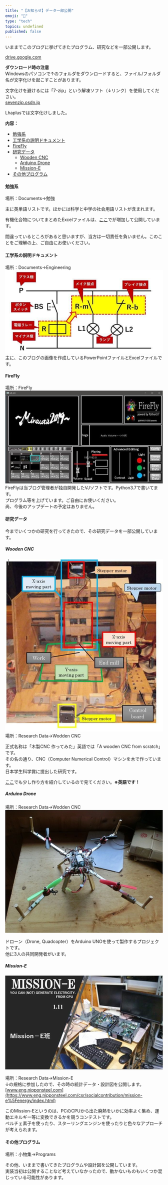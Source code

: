 ```yaml
---
title: "【お知らせ】データ一部公開"
emoji: "🤖"
type: "tech"
topics: undefined
published: false
---
```


いままでこのブログに挙げてきたプログラム、研究などを一部公開します。

[drive.google.com](https://drive.google.com/drive/folders/1s32O2jHaFWBzOKDoHrq1MzzAhWZi0PLu?usp=sharing)

  
**ダウンロード時の注意**  
Windowsのパソコンで↑のフォルダをダウンロードすると、ファイル/フォルダ名が文字化けを起こすことがあります。

文字化けを避けるには「7-zip」という解凍ソフト（↓リンク）を使用してください。  
[sevenzip.osdn.jp](https://sevenzip.osdn.jp/)

Lhaplusでは文字化けしました。

  
**内容：**  

* [勉強系](#勉強系)
* [工学系の説明ドキュメント](#工学系の説明ドキュメント)
* [FireFly](#FireFly)
* [研究データ](#研究データ)  
   * [Wooden CNC](#Wooden-CNC)  
   * [Arduino Drone](#Arduino-Drone)  
   * [Mission-E](#Mission-E)
* [その他プログラム](#その他プログラム)
  
  
#### 勉強系

場所：Documents→勉強

主に英単語リストです。ほかには科学と中学の社会用語リストが含まれます。

有機化合物についてまとめたExcelファイルは、[ここ](https://shizenkarasuzon.hatenablog.com/entry/2019/06/23/160747)でが増加して公開しています。

間違っているところがあると思いますが、当方は一切責任を負いません。このことをご理解の上、ご自由にお使いください。  
  
  
#### 工学系の説明ドキュメント

場所：Documents→Engineering  
![f:id:pythonjacascript:20190714131240j:plain](/images/ppythonjacascript2019071420190714131240.jpg "f:id:pythonjacascript:20190714131240j:plain")  
主に、このブログの画像を作成しているPowerPointファイルとExcelファイルです。  
  
#### FireFly

場所：FireFly  
![f:id:pythonjacascript:20190714131202j:plain](/images/ppythonjacascript2019071420190714131202.jpg "f:id:pythonjacascript:20190714131202j:plain")  
FireFlyは当ブログ管理者が独自開発したVJソフトです。Python3.7で書いてます。  
プログラム等を上げています。ご自由にお使いください。  
尚、今後のアップデートの予定はありません。  
  
#### 研究データ

今までいくつかの研究を行ってきたので、その研究データを一部公開しています。  
  
##### Wooden CNC

![f:id:pythonjacascript:20190714131345j:plain](/images/ppythonjacascript2019071420190714131345.jpg "f:id:pythonjacascript:20190714131345j:plain")  
場所：Research Data→Wodden CNC

正式名称は「木製CNC 作ってみた」英語では「A wooden CNC from scratch」です。  
その名の通り、CNC（Computer Numerical Control）マシンを木で作っています。  
日本学生科学賞に提出した研究です。

[ここ](https://shizenkarasuzon.hatenablog.com/entry/2018/08/13/191946)でも少し作り方を紹介しているので見てください。**※英語です！**

  
##### Arduino Drone

場所：Research Data→Wodden CNC  
[![/images/ppythonjacascript2018110920181109004843.jpg](/images/ppythonjacascript2018110920181109004843.jpg)](/images/ppythonjacascript2018110920181109004843.jpg)

ドローン（Drone, Quadcopter）をArduino UNOを使って製作するプロジェクトです。  
他に3人の共同開発者がいます。  
  
  
##### Mission-E

[![/images/ppythonjacascript2018123120181231155952.jpg](/images/ppythonjacascript2018123120181231155952.jpg)](/images/ppythonjacascript2018123120181231155952.jpg)

場所：Research Data→Mission-E  
↓の規格に参加したので、その時の統計データ・設計図を公開します。  
[www.eng.nipponsteel.com](https://www.eng.nipponsteel.com/csr/socialcontribution/mission-e%5Fenergy/index.html)

このMission-Eというのは、PCのCPUから出た廃熱をいかに効率よく集め、運動エネルギー等に変換できるかを競うコンテストです。  
ペルチェ素子を使ったり、スターリングエンジンを使ったりと色々なアプローチが考えられます。  
  
  
#### その他プログラム

場所：小物集→Programs

その他、いままで書いてきたプログラムや設計図を公開しています。  
実装当初は公開することなど考えていなかったので、動かないものもいくつか混じっている可能性があります。